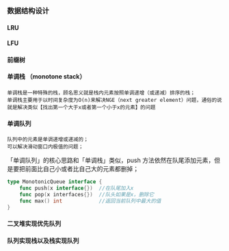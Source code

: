 ### 数据结构设计
#### LRU
#### LFU
#### 前缀树
#### 单调栈 （monotone stack）
    单调栈是一种特殊的栈，顾名思义就是栈内元素按照单调递增（或递减）排序的栈；
    单调栈主要用于以时间复杂度为O(n)来解决NGE（next greater element）问题，通俗的说就是解决类似【找出第一个大于x或者第一个小于x的元素】的问题
#### 单调队列
    队列中的元素是单调递增或递减的；
    可以解决滑动窗口内极值的问题；
    
「单调队列」的核心思路和「单调栈」类似，push 方法依然在队尾添加元素，但是要把前面比自己小或者比自己大的元素都删掉；
```go
type MonotonicQueue interface {
    func push(x interface{})  //在队尾加入x
    func pop(x interfaces{})  //队头如果是x，删除它
    func max() int            //返回当前队列中最大的值
}
```

#### 二叉堆实现优先队列
#### 队列实现栈以及栈实现队列